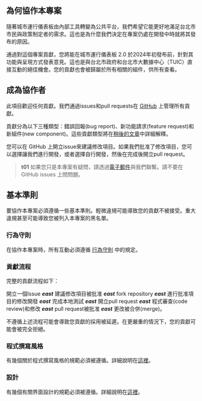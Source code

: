 ## 為何協作本專案
隨著城市運行儀表板由內部工具轉變為公共平台，我們希望它能更好地滿足台北市市民與政策制定者的需求。這也是為什麼我們決定在專案仍處在開發中時就將其發布的原因。

通過對這個專案貢獻，您將能在城市運行儀表板 2.0 於2024年初發布前，針對其功能與呈現方式發表意見。這也是與台北市政府和台北市大數據中心（TUIC）直接互動的絕佳機會。您的貢獻也會被歸屬於所有相關的組件，供所有查看。

## 成為協作者
此項目歡迎任何貢獻。我們通過issues和pull requests在 [GitHub](https://github.com/igorho2000/Taipei-City-Dashboard-Public) 上管理所有貢獻。

貢獻分為以下三種類型：錯誤回報(bug report)、新功能請求(feature request)和新組件(new component)。這些貢獻類型將在[稍後的文章](/front-end/open-an-issue)中詳細解釋。

您可以在 GitHub 上開立issue來建議修改項目。如果我們批准了修改項目，您可以選擇讓我們進行開發，或者選擇自行開發，然後在完成後開立pull request。

>**t01**
>如果您只是本專案有疑問，請透過[電子郵件](/front-end/introduction#contact-us)與我們聯繫。請不要在 GitHub issues 上問問題。

## 基本準則
要協作本專案必須遵循一些基本準則。輕微違規可能導致您的貢獻不被接受。重大違規甚至可能導致您被列入本專案的黑名單。

### 行為守則
在協作本專案時，所有互動必須遵循 [行為守則](https://github.com/igorho2000/Taipei-City-Dashboard-Public/blob/main/contribution/CODE_OF_CONDUCT.md) 中的規定。

### 貢獻流程
完整的貢獻流程如下：

開立一個Issue ***east*** 建議修改項目被批准 ***east*** fork repository ***east*** 進行批准項目的修改開發 ***east*** 完成本地測試 ***east*** 開立pull request ***east*** 程式審查(code review)和修改 ***east*** pull request被批准 ***east*** 更改被合併(merge)。

不遵循上述流程可能會導致您貢獻的採用被延遲。在更嚴重的情況下，您的貢獻可能會被完全拒絕。

### 程式撰寫風格
有幾個關於程式撰寫風格的規範必須被遵循。詳細說明在[這裡](/front-end/code-style)。

### 設計
有幾個有關界面設計的規範必須被遵循。詳細說明在[這裡](/front-end/design-guide)。
